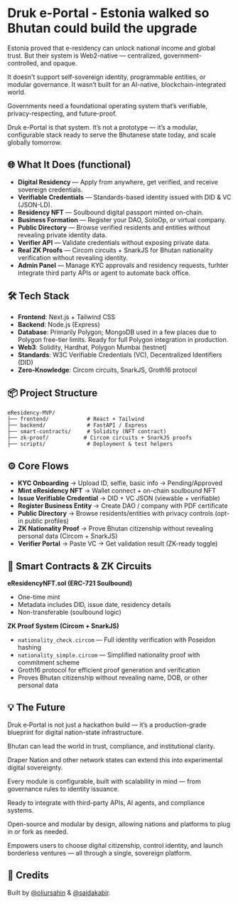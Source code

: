 # Druk e-Portal - Estonia walked so Bhutan could build the upgrade

Estonia proved that e-residency can unlock national income and global trust. But their system is Web2-native — centralized, government-controlled, and opaque.

It doesn't support self-sovereign identity, programmable entities, or modular governance. It wasn’t built for an AI-native, blockchain-integrated world.

Governments need a foundational operating system that’s verifiable, privacy-respecting, and future-proof.

Druk e-Portal is that system.
It’s not a prototype — it’s a modular, configurable stack ready to serve the Bhutanese state today, and scale globally tomorrow.

## 🌐 What It Does (functional)

- **Digital Residency** — Apply from anywhere, get verified, and receive sovereign credentials.
- **Verifiable Credentials** — Standards-based identity issued with DID & VC (JSON-LD).
- **Residency NFT** — Soulbound digital passport minted on-chain.
- **Business Formation** — Register your DAO, SoloOp, or virtual company.
- **Public Directory** — Browse verified residents and entities without revealing private identity data.
- **Verifier API** — Validate credentials without exposing private data.
- **Real ZK Proofs** — Circom circuits + SnarkJS for Bhutan nationality verification without revealing identity.
- **Admin Panel** — Manage KYC approvals and residency requests, furhter integrate third party APIs or agent to automate back office.

## 🛠️ Tech Stack

- **Frontend**: Next.js + Tailwind CSS
- **Backend**: Node.js (Express)
- **Database**: Primarily Polygon; MongoDB used in a few places due to Polygon free-tier limits. Ready for full Polygon integration in production.
- **Web3**: Solidity, Hardhat, Polygon Mumbai (testnet)
- **Standards**: W3C Verifiable Credentials (VC), Decentralized Identifiers (DID)
- **Zero-Knowledge**: Circom circuits, SnarkJS, Groth16 protocol

## 📦 Project Structure

```
eResidency-MVP/
├── frontend/            # React + Tailwind
├── backend/             # FastAPI / Express
├── smart-contracts/     # Solidity (NFT contract)
├── zk-proof/           # Circom circuits + SnarkJS proofs
├── scripts/             # Deployment & test helpers
```

## ⚙️ Core Flows

- **KYC Onboarding** → Upload ID, selfie, basic info → Pending/Approved
- **Mint eResidency NFT** → Wallet connect + on-chain soulbound NFT
- **Issue Verifiable Credential** → DID + VC JSON (viewable + verifiable)
- **Register Business Entity** → Create DAO / company with PDF certificate
- **Public Directory** → Browse residents/entities with privacy controls (opt-in public profiles)
- **ZK Nationality Proof** → Prove Bhutan citizenship without revealing personal data (Circom + SnarkJS)
- **Verifier Portal** → Paste VC → Get validation result (ZK-ready toggle)

## 🔐 Smart Contracts & ZK Circuits

**eResidencyNFT.sol (ERC-721 Soulbound)**
- One-time mint
- Metadata includes DID, issue date, residency details
- Non-transferable (soulbound logic)

**ZK Proof System (Circom + SnarkJS)**
- `nationality_check.circom` — Full identity verification with Poseidon hashing
- `nationality_simple.circom` — Simplified nationality proof with commitment scheme
- Groth16 protocol for efficient proof generation and verification
- Proves Bhutan citizenship without revealing name, DOB, or other personal data


## 💡 The Future

Druk e‑Portal is not just a hackathon build — it’s a production-grade blueprint for digital nation-state infrastructure.

Bhutan can lead the world in trust, compliance, and institutional clarity.

Draper Nation and other network states can extend this into experimental digital sovereignty.

Every module is configurable, built with scalability in mind — from governance rules to identity issuance.

Ready to integrate with third-party APIs, AI agents, and compliance systems.

Open-source and modular by design, allowing nations and platforms to plug in or fork as needed.

Empowers users to choose digital citizenship, control identity, and launch borderless ventures — all through a single, sovereign platform.

## 👥 Credits

Built by [@oliursahin](https://oliursahin.co.uk) & [@sajdakabir](https://github.com/sajdakabir).

